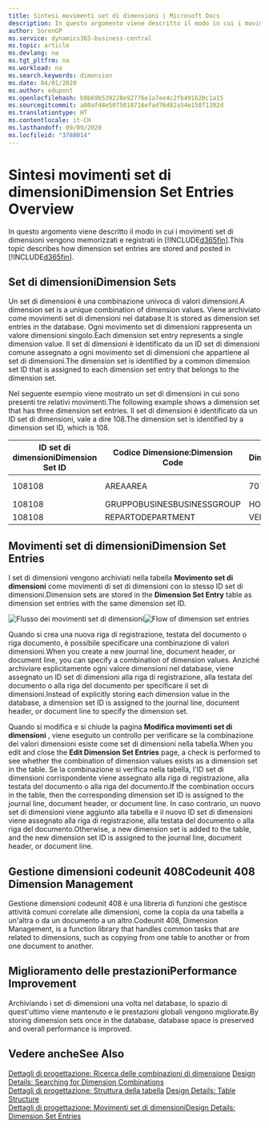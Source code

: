 ```yaml
---
title: Sintesi movimenti set di dimensioni | Microsoft Docs
description: In questo argomento viene descritto il modo in cui i movimenti set di dimensioni vengono memorizzati e registrati in Dynamcis 365.
author: SorenGP
ms.service: dynamics365-business-central
ms.topic: article
ms.devlang: na
ms.tgt_pltfrm: na
ms.workload: na
ms.search.keywords: dimension
ms.date: 04/01/2020
ms.author: edupont
ms.openlocfilehash: b9b69b539228e92776e1a7ee4c2fb491b20c1a15
ms.sourcegitcommit: a80afd4e5075018716efad76d82a54e158f1392d
ms.translationtype: HT
ms.contentlocale: it-CH
ms.lasthandoff: 09/09/2020
ms.locfileid: "3788014"
---
```

# <a name="dimension-set-entries-overview"></a><span data-ttu-id="02e72-103">Sintesi movimenti set di dimensioni</span><span class="sxs-lookup"><span data-stu-id="02e72-103">Dimension Set Entries Overview</span></span>
<span data-ttu-id="02e72-104">In questo argomento viene descritto il modo in cui i movimenti set di dimensioni vengono memorizzati e registrati in [!INCLUDE[d365fin](includes/d365fin_md.md)].</span><span class="sxs-lookup"><span data-stu-id="02e72-104">This topic describes how dimension set entries are stored and posted in [!INCLUDE[d365fin](includes/d365fin_md.md)].</span></span>  

## <a name="dimension-sets"></a><span data-ttu-id="02e72-105">Set di dimensioni</span><span class="sxs-lookup"><span data-stu-id="02e72-105">Dimension Sets</span></span>  
<span data-ttu-id="02e72-106">Un set di dimensioni è una combinazione univoca di valori dimensioni.</span><span class="sxs-lookup"><span data-stu-id="02e72-106">A dimension set is a unique combination of dimension values.</span></span> <span data-ttu-id="02e72-107">Viene archiviato come movimenti set di dimensioni nel database.</span><span class="sxs-lookup"><span data-stu-id="02e72-107">It is stored as dimension set entries in the database.</span></span> <span data-ttu-id="02e72-108">Ogni movimento set di dimensioni rappresenta un valore dimensioni singolo.</span><span class="sxs-lookup"><span data-stu-id="02e72-108">Each dimension set entry represents a single dimension value.</span></span> <span data-ttu-id="02e72-109">Il set di dimensioni è identificato da un ID set di dimensioni comune assegnato a ogni movimento set di dimensioni che appartiene al set di dimensioni.</span><span class="sxs-lookup"><span data-stu-id="02e72-109">The dimension set is identified by a common dimension set ID that is assigned to each dimension set entry that belongs to the dimension set.</span></span>  

<span data-ttu-id="02e72-110">Nel seguente esempio viene mostrato un set di dimensioni in cui sono presenti tre relativi movimenti.</span><span class="sxs-lookup"><span data-stu-id="02e72-110">The following example shows a dimension set that has three dimension set entries.</span></span> <span data-ttu-id="02e72-111">Il set di dimensioni è identificato da un ID set di dimensioni, vale a dire 108.</span><span class="sxs-lookup"><span data-stu-id="02e72-111">The dimension set is identified by a dimension set ID, which is 108.</span></span>  

|<span data-ttu-id="02e72-112">ID set di dimensioni</span><span class="sxs-lookup"><span data-stu-id="02e72-112">Dimension Set ID</span></span>|<span data-ttu-id="02e72-113">Codice Dimensione:</span><span class="sxs-lookup"><span data-stu-id="02e72-113">Dimension Code</span></span>|<span data-ttu-id="02e72-114">Codice Valore Dimensioni:</span><span class="sxs-lookup"><span data-stu-id="02e72-114">Dimension Value Code</span></span>|<span data-ttu-id="02e72-115">Nome valore dimensioni</span><span class="sxs-lookup"><span data-stu-id="02e72-115">Dimension Value Name</span></span>|  
|----------------------|--------------------|--------------------------|--------------------------|  
|<span data-ttu-id="02e72-116">108</span><span class="sxs-lookup"><span data-stu-id="02e72-116">108</span></span>|<span data-ttu-id="02e72-117">AREA</span><span class="sxs-lookup"><span data-stu-id="02e72-117">AREA</span></span>|<span data-ttu-id="02e72-118">70</span><span class="sxs-lookup"><span data-stu-id="02e72-118">70</span></span>|<span data-ttu-id="02e72-119">Nord America</span><span class="sxs-lookup"><span data-stu-id="02e72-119">America North</span></span>|  
|<span data-ttu-id="02e72-120">108</span><span class="sxs-lookup"><span data-stu-id="02e72-120">108</span></span>|<span data-ttu-id="02e72-121">GRUPPOBUSINES</span><span class="sxs-lookup"><span data-stu-id="02e72-121">BUSINESSGROUP</span></span>|<span data-ttu-id="02e72-122">HOME</span><span class="sxs-lookup"><span data-stu-id="02e72-122">HOME</span></span>|<span data-ttu-id="02e72-123">Home</span><span class="sxs-lookup"><span data-stu-id="02e72-123">Home</span></span>|  
|<span data-ttu-id="02e72-124">108</span><span class="sxs-lookup"><span data-stu-id="02e72-124">108</span></span>|<span data-ttu-id="02e72-125">REPARTO</span><span class="sxs-lookup"><span data-stu-id="02e72-125">DEPARTMENT</span></span>|<span data-ttu-id="02e72-126">VENDITE</span><span class="sxs-lookup"><span data-stu-id="02e72-126">SALES</span></span>|<span data-ttu-id="02e72-127">Vendite</span><span class="sxs-lookup"><span data-stu-id="02e72-127">Sales</span></span>|  

## <a name="dimension-set-entries"></a><span data-ttu-id="02e72-128">Movimenti set di dimensioni</span><span class="sxs-lookup"><span data-stu-id="02e72-128">Dimension Set Entries</span></span>  
<span data-ttu-id="02e72-129">I set di dimensioni vengono archiviati nella tabella **Movimento set di dimensioni** come movimenti di set di dimensioni con lo stesso ID set di dimensioni.</span><span class="sxs-lookup"><span data-stu-id="02e72-129">Dimension sets are stored in the **Dimension Set Entry** table as dimension set entries with the same dimension set ID.</span></span>  

<span data-ttu-id="02e72-130">![Flusso dei movimenti set di dimensioni](media/dimensionentrynav7.png "Flusso dei movimenti set di dimensioni")</span><span class="sxs-lookup"><span data-stu-id="02e72-130">![Flow of dimension set entries](media/dimensionentrynav7.png "Flow of dimension set entries")</span></span>  

<span data-ttu-id="02e72-131">Quando si crea una nuova riga di registrazione, testata del documento o riga documento, è possibile specificare una combinazione di valori dimensioni.</span><span class="sxs-lookup"><span data-stu-id="02e72-131">When you create a new journal line, document header, or document line, you can specify a combination of dimension values.</span></span> <span data-ttu-id="02e72-132">Anziché archiviare esplicitamente ogni valore dimensioni nel database, viene assegnato un ID set di dimensioni alla riga di registrazione, alla testata del documento o alla riga del documento per specificare il set di dimensioni.</span><span class="sxs-lookup"><span data-stu-id="02e72-132">Instead of explicitly storing each dimension value in the database, a dimension set ID is assigned to the journal line, document header, or document line to specify the dimension set.</span></span>  

<span data-ttu-id="02e72-133">Quando si modifica e si chiude la pagina **Modifica movimenti set di dimensioni** , viene eseguito un controllo per verificare se la combinazione dei valori dimensioni esiste come set di dimensioni nella tabella.</span><span class="sxs-lookup"><span data-stu-id="02e72-133">When you edit and close the **Edit Dimension Set Entries** page, a check is performed to see whether the combination of dimension values exists as a dimension set in the table.</span></span> <span data-ttu-id="02e72-134">Se la combinazione si verifica nella tabella, l'ID set di dimensioni corrispondente viene assegnato alla riga di registrazione, alla testata del documento o alla riga del documento.</span><span class="sxs-lookup"><span data-stu-id="02e72-134">If the combination occurs in the table, then the corresponding dimension set ID is assigned to the journal line, document header, or document line.</span></span> <span data-ttu-id="02e72-135">In caso contrario, un nuovo set di dimensioni viene aggiunto alla tabella e il nuovo ID set di dimensioni viene assegnato alla riga di registrazione, alla testata del documento o alla riga del documento.</span><span class="sxs-lookup"><span data-stu-id="02e72-135">Otherwise, a new dimension set is added to the table, and the new dimension set ID is assigned to the journal line, document header, or document line.</span></span>

## <a name="codeunit-408-dimension-management"></a><span data-ttu-id="02e72-136">Gestione dimensioni codeunit 408</span><span class="sxs-lookup"><span data-stu-id="02e72-136">Codeunit 408 Dimension Management</span></span>
<span data-ttu-id="02e72-137">Gestione dimensioni codeunit 408 è una libreria di funzioni che gestisce attività comuni correlate alle dimensioni, come la copia da una tabella a un'altra o da un documento a un altro.</span><span class="sxs-lookup"><span data-stu-id="02e72-137">Codeunit 408, Dimension Management, is a function library that handles common tasks that are related to dimensions, such as copying from one table to another or from one document to another.</span></span>

## <a name="performance-improvement"></a><span data-ttu-id="02e72-138">Miglioramento delle prestazioni</span><span class="sxs-lookup"><span data-stu-id="02e72-138">Performance Improvement</span></span>  
<span data-ttu-id="02e72-139">Archiviando i set di dimensioni una volta nel database, lo spazio di quest'ultimo viene mantenuto e le prestazioni globali vengono migliorate.</span><span class="sxs-lookup"><span data-stu-id="02e72-139">By storing dimension sets once in the database, database space is preserved and overall performance is improved.</span></span>  

## <a name="see-also"></a><span data-ttu-id="02e72-140">Vedere anche</span><span class="sxs-lookup"><span data-stu-id="02e72-140">See Also</span></span>  
<span data-ttu-id="02e72-141">[Dettagli di progettazione: Ricerca delle combinazioni di dimensione](design-details-searching-for-dimension-combinations.md) </span><span class="sxs-lookup"><span data-stu-id="02e72-141">[Design Details: Searching for Dimension Combinations](design-details-searching-for-dimension-combinations.md) </span></span>  
<span data-ttu-id="02e72-142">[Dettagli di progettazione: Struttura della tabella](design-details-table-structure.md) </span><span class="sxs-lookup"><span data-stu-id="02e72-142">[Design Details: Table Structure](design-details-table-structure.md) </span></span>  
[<span data-ttu-id="02e72-143">Dettagli di progettazione: Movimenti set di dimensioni</span><span class="sxs-lookup"><span data-stu-id="02e72-143">Design Details: Dimension Set Entries</span></span>](design-details-dimension-set-entries.md)   
